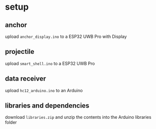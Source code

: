 # setup

## anchor
upload ```anchor_display.ino``` to a ESP32 UWB Pro with Display

## projectile
upload ```smart_shell.ino``` to a ESP32 UWB Pro

## data receiver 
upload ```hc12_arduino.ino``` to an Arduino

## libraries and dependencies
download ```libraries.zip``` and unzip the contents into the Arduino libraries folder
